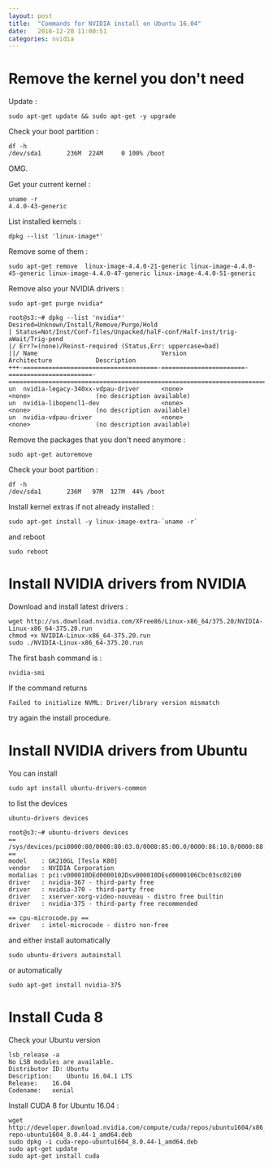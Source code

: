 ```yaml
---
layout: post
title:  "Commands for NVIDIA install on Ubuntu 16.04"
date:   2016-12-20 11:00:51
categories: nvidia
---
```


# Remove the kernel you don't need

Update :

    sudo apt-get update && sudo apt-get -y upgrade

Check your boot partition :

    df -h
    /dev/sda1       236M  224M     0 100% /boot

OMG.

Get your current kernel :

    uname -r
    4.4.0-43-generic

List installed kernels :

    dpkg --list 'linux-image*'

Remove some of them :

    sudo apt-get remove  linux-image-4.4.0-21-generic linux-image-4.4.0-45-generic linux-image-4.4.0-47-generic linux-image-4.4.0-51-generic

Remove also your NVIDIA drivers :

    sudo apt-get purge nvidia*

    root@s3:~# dpkg --list 'nvidia*'
    Desired=Unknown/Install/Remove/Purge/Hold
    | Status=Not/Inst/Conf-files/Unpacked/halF-conf/Half-inst/trig-aWait/Trig-pend
    |/ Err?=(none)/Reinst-required (Status,Err: uppercase=bad)
    ||/ Name                                  Version                 Architecture            Description
    +++-=====================================-=======================-=======================-================================================================================
    un  nvidia-legacy-340xx-vdpau-driver      <none>                  <none>                  (no description available)
    un  nvidia-libopencl1-dev                 <none>                  <none>                  (no description available)
    un  nvidia-vdpau-driver                   <none>                  <none>                  (no description available)


Remove the packages that you don't need anymore :

    sudo apt-get autoremove


Check your boot partition :

    df -h
    /dev/sda1       236M   97M  127M  44% /boot


Install kernel extras if not already installed :

    sudo apt-get install -y linux-image-extra-`uname -r`

and reboot

    sudo reboot


# Install NVIDIA drivers from NVIDIA


Download and install latest drivers :

    wget http://us.download.nvidia.com/XFree86/Linux-x86_64/375.20/NVIDIA-Linux-x86_64-375.20.run
    chmod +x NVIDIA-Linux-x86_64-375.20.run
    sudo ./NVIDIA-Linux-x86_64-375.20.run

The first bash command is :

```
nvidia-smi
```

If the command returns

    Failed to initialize NVML: Driver/library version mismatch

try again the install procedure.



# Install NVIDIA drivers from Ubuntu


You can install

    sudo apt install ubuntu-drivers-common

to list the devices

    ubuntu-drivers devices

    root@s3:~# ubuntu-drivers devices
    == /sys/devices/pci0000:80/0000:80:03.0/0000:85:00.0/0000:86:10.0/0000:88:00.0 ==
    model    : GK210GL [Tesla K80]
    vendor   : NVIDIA Corporation
    modalias : pci:v000010DEd0000102Dsv000010DEsd0000106Cbc03sc02i00
    driver   : nvidia-367 - third-party free
    driver   : nvidia-370 - third-party free
    driver   : xserver-xorg-video-nouveau - distro free builtin
    driver   : nvidia-375 - third-party free recommended

    == cpu-microcode.py ==
    driver   : intel-microcode - distro non-free


and either install automatically

    sudo ubuntu-drivers autoinstall

or automatically

    sudo apt-get install nvidia-375


# Install Cuda 8

Check your Ubuntu version

    lsb_release -a
    No LSB modules are available.
    Distributor ID:	Ubuntu
    Description:	Ubuntu 16.04.1 LTS
    Release:	16.04
    Codename:	xenial

Install CUDA 8 for Ubuntu 16.04 :

    wget http://developer.download.nvidia.com/compute/cuda/repos/ubuntu1604/x86_64/cuda-repo-ubuntu1604_8.0.44-1_amd64.deb
    sudo dpkg -i cuda-repo-ubuntu1604_8.0.44-1_amd64.deb
    sudo apt-get update
    sudo apt-get install cuda
